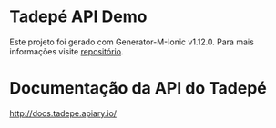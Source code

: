 # Tadepé API Demo
Este projeto foi gerado com Generator-M-Ionic v1.12.0. Para mais informações visite [repositório](https://github.com/mwaylabs/generator-m-ionic).

# Documentação da API do Tadepé
http://docs.tadepe.apiary.io/